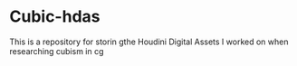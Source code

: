 # Cubic-hdas

This is a repository for storin gthe Houdini Digital Assets I worked on when researching cubism in cg
